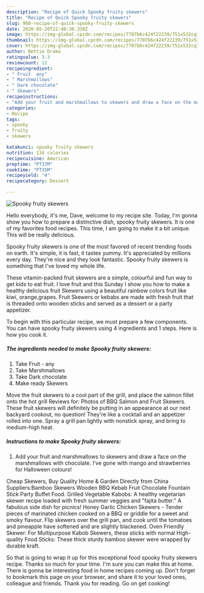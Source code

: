 ```yaml
---
description: "Recipe of Quick Spooky fruity skewers"
title: "Recipe of Quick Spooky fruity skewers"
slug: 960-recipe-of-quick-spooky-fruity-skewers
date: 2020-05-20T22:48:30.330Z
image: https://img-global.cpcdn.com/recipes/7707b6c424f22239/751x532cq70/spooky-fruity-skewers-recipe-main-photo.jpg
thumbnail: https://img-global.cpcdn.com/recipes/7707b6c424f22239/751x532cq70/spooky-fruity-skewers-recipe-main-photo.jpg
cover: https://img-global.cpcdn.com/recipes/7707b6c424f22239/751x532cq70/spooky-fruity-skewers-recipe-main-photo.jpg
author: Nettie Drake
ratingvalue: 3.3
reviewcount: 12
recipeingredient:
- " Fruit  any"
- " Marshmallows"
- " Dark chocolate"
- " Skewers"
recipeinstructions:
- "Add your fruit and marshmallows to skewers and draw a face on the marshmallows with chocolate. I’ve gone with mango and strawberries for Halloween colours!"
categories:
- Recipe
tags:
- spooky
- fruity
- skewers

katakunci: spooky fruity skewers 
nutrition: 134 calories
recipecuisine: American
preptime: "PT37M"
cooktime: "PT35M"
recipeyield: "4"
recipecategory: Dessert

---
```



![Spooky fruity skewers](https://img-global.cpcdn.com/recipes/7707b6c424f22239/751x532cq70/spooky-fruity-skewers-recipe-main-photo.jpg)

Hello everybody, it's me, Dave, welcome to my recipe site. Today, I'm gonna show you how to prepare a distinctive dish, spooky fruity skewers. It is one of my favorites food recipes. This time, I am going to make it a bit unique. This will be really delicious.

Spooky fruity skewers is one of the most favored of recent trending foods on earth. It's simple, it is fast, it tastes yummy. It's appreciated by millions every day. They're nice and they look fantastic. Spooky fruity skewers is something that I've loved my whole life.

These vitamin-packed fruit skewers are a simple, colourful and fun way to get kids to eat fruit. I love fruit and this Sunday I show you how to make a healthy delicious fruit Skewers using a beautiful rainbow colors fruit like kiwi, orange,grapes. Fruit Skewers or kebabs are made with fresh fruit that is threaded onto wooden sticks and served as a dessert or a party appetizer.


To begin with this particular recipe, we must prepare a few components. You can have spooky fruity skewers using 4 ingredients and 1 steps. Here is how you cook it.

<!--inarticleads1-->

##### The ingredients needed to make Spooky fruity skewers:

1. Take  Fruit - any
1. Take  Marshmallows
1. Take  Dark chocolate
1. Make ready  Skewers


Move the fruit skewers to a cool part of the grill, and place the salmon fillet onto the hot grill Reviews for: Photos of BBQ Salmon and Fruit Skewers. These fruit skewers will definitely be putting in an appearance at our next backyard cookout, no question! They&#39;re like a cocktail and an appetizer rolled into one. Spray a grill pan lightly with nonstick spray, and bring to medium-high heat. 

<!--inarticleads2-->

##### Instructions to make Spooky fruity skewers:

1. Add your fruit and marshmallows to skewers and draw a face on the marshmallows with chocolate. I’ve gone with mango and strawberries for Halloween colours!


Cheap Skewers, Buy Quality Home &amp; Garden Directly from China Suppliers:Bamboo Skewers Wooden BBQ Kebab Fruit Chocolate Fountain Stick Party Buffet Food. Grilled Vegetable Kabobs: A healthy vegetarian skewer recipe loaded with fresh summer veggies and &#34;fajita butter.&#34; A fabulous side dish for picnics! Honey Garlic Chicken Skewers - Tender pieces of marinated chicken cooked on a BBQ or griddle for a sweet and smoky flavour. Flip skewers over the grill pan, and cook until the tomatoes and pineapple have softened and are slightly blackened. Oven Friendly Skewer: For Multipurpose Kabob Skewers, these sticks with normal High-quality Food Sticks: These thick sturdy bamboo skewer were wrapped by durable kraft. 

So that is going to wrap it up for this exceptional food spooky fruity skewers recipe. Thanks so much for your time. I'm sure you can make this at home. There is gonna be interesting food in home recipes coming up. Don't forget to bookmark this page on your browser, and share it to your loved ones, colleague and friends. Thank you for reading. Go on get cooking!
